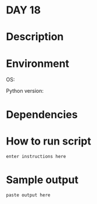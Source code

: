 
# DAY 18

# Description

# Environment
OS:

Python version:

# Dependencies

# How to run script
```
enter instructions here
```

# Sample output
```
paste output here
```

